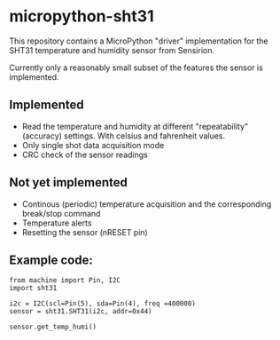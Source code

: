 # micropython-sht31
This repository contains a MicroPython "driver" implementation for the SHT31
temperature and humidity sensor from Sensirion.

Currently only a reasonably small subset of the features the sensor is
implemented.

## Implemented
* Read the temperature and humidity at different "repeatability" (accuracy)
settings. With celsius and fahrenheit values.
* Only single shot data acquisition mode
* CRC check of the sensor readings

## Not yet implemented
* Continous (periodic) temperature acquisition and the corresponding
break/stop command
* Temperature alerts
* Resetting the sensor (nRESET pin)

## Example code:
```
from machine import Pin, I2C
import sht31

i2c = I2C(scl=Pin(5), sda=Pin(4), freq =400000)
sensor = sht31.SHT31(i2c, addr=0x44)

sensor.get_temp_humi()
```

